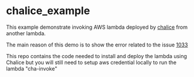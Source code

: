 
# chalice_example
This example demonstrate invoking AWS lambda deployed by [chalice](https://github.com/aws/chalic) from another lambda.

The main reason of this demo is to show the error related to the issue [1033](https://github.com/aws/chalice/issues/1033)

This repo contains the code needed to install and deploy the lambda using Chalice but you will still need to setup aws credential locally to run the lambda "cha-invoke"

 
